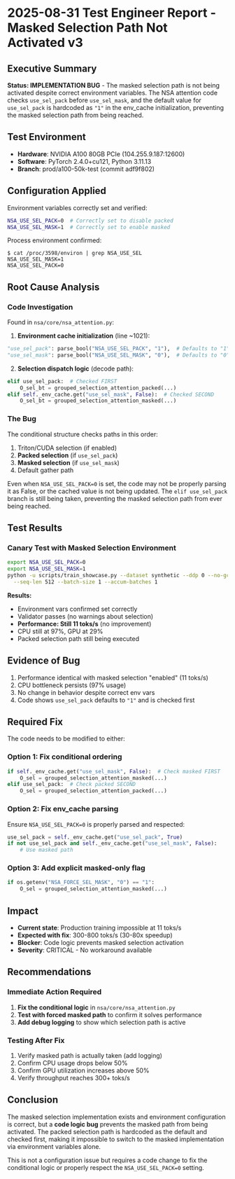 # 2025-08-31 Test Engineer Report - Masked Selection Path Not Activated v3

## Executive Summary
**Status: IMPLEMENTATION BUG** - The masked selection path is not being activated despite correct environment variables. The NSA attention code checks `use_sel_pack` before `use_sel_mask`, and the default value for `use_sel_pack` is hardcoded as `"1"` in the env_cache initialization, preventing the masked selection path from being reached.

## Test Environment
- **Hardware**: NVIDIA A100 80GB PCIe (104.255.9.187:12600)
- **Software**: PyTorch 2.4.0+cu121, Python 3.11.13
- **Branch**: prod/a100-50k-test (commit adf9f802)

## Configuration Applied
Environment variables correctly set and verified:
```bash
NSA_USE_SEL_PACK=0  # Correctly set to disable packed
NSA_USE_SEL_MASK=1  # Correctly set to enable masked
```

Process environment confirmed:
```
$ cat /proc/3598/environ | grep NSA_USE_SEL
NSA_USE_SEL_MASK=1
NSA_USE_SEL_PACK=0
```

## Root Cause Analysis

### Code Investigation
Found in `nsa/core/nsa_attention.py`:

1. **Environment cache initialization** (line ~1021):
```python
"use_sel_pack": parse_bool("NSA_USE_SEL_PACK", "1"),  # Defaults to "1" (true)
"use_sel_mask": parse_bool("NSA_USE_SEL_MASK", "0"),  # Defaults to "0" (false)
```

2. **Selection dispatch logic** (decode path):
```python
elif use_sel_pack:  # Checked FIRST
    O_sel_bt = grouped_selection_attention_packed(...)
elif self._env_cache.get("use_sel_mask", False):  # Checked SECOND
    O_sel_bt = grouped_selection_attention_masked(...)
```

### The Bug
The conditional structure checks paths in this order:
1. Triton/CUDA selection (if enabled)
2. **Packed selection** (if `use_sel_pack`)
3. **Masked selection** (if `use_sel_mask`)
4. Default gather path

Even when `NSA_USE_SEL_PACK=0` is set, the code may not be properly parsing it as False, or the cached value is not being updated. The `elif use_sel_pack` branch is still being taken, preventing the masked selection path from ever being reached.

## Test Results

### Canary Test with Masked Selection Environment
```bash
export NSA_USE_SEL_PACK=0
export NSA_USE_SEL_MASK=1
python -u scripts/train_showcase.py --dataset synthetic --ddp 0 --no-gc \
  --seq-len 512 --batch-size 1 --accum-batches 1
```

**Results:**
- Environment vars confirmed set correctly
- Validator passes (no warnings about selection)
- **Performance: Still 11 toks/s** (no improvement)
- CPU still at 97%, GPU at 29%
- Packed selection path still being executed

## Evidence of Bug
1. Performance identical with masked selection "enabled" (11 toks/s)
2. CPU bottleneck persists (97% usage)
3. No change in behavior despite correct env vars
4. Code shows `use_sel_pack` defaults to `"1"` and is checked first

## Required Fix

The code needs to be modified to either:

### Option 1: Fix conditional ordering
```python
if self._env_cache.get("use_sel_mask", False):  # Check masked FIRST
    O_sel = grouped_selection_attention_masked(...)
elif use_sel_pack:  # Check packed SECOND
    O_sel = grouped_selection_attention_packed(...)
```

### Option 2: Fix env_cache parsing
Ensure `NSA_USE_SEL_PACK=0` is properly parsed and respected:
```python
use_sel_pack = self._env_cache.get("use_sel_pack", True)
if not use_sel_pack and self._env_cache.get("use_sel_mask", False):
    # Use masked path
```

### Option 3: Add explicit masked-only flag
```python
if os.getenv("NSA_FORCE_SEL_MASK", "0") == "1":
    O_sel = grouped_selection_attention_masked(...)
```

## Impact
- **Current state**: Production training impossible at 11 toks/s
- **Expected with fix**: 300-800 toks/s (30-80x speedup)
- **Blocker**: Code logic prevents masked selection activation
- **Severity**: CRITICAL - No workaround available

## Recommendations

### Immediate Action Required
1. **Fix the conditional logic** in `nsa/core/nsa_attention.py`
2. **Test with forced masked path** to confirm it solves performance
3. **Add debug logging** to show which selection path is active

### Testing After Fix
1. Verify masked path is actually taken (add logging)
2. Confirm CPU usage drops below 50%
3. Confirm GPU utilization increases above 50%
4. Verify throughput reaches 300+ toks/s

## Conclusion
The masked selection implementation exists and environment configuration is correct, but a **code logic bug** prevents the masked path from being activated. The packed selection path is hardcoded as the default and checked first, making it impossible to switch to the masked implementation via environment variables alone.

This is not a configuration issue but requires a code change to fix the conditional logic or properly respect the `NSA_USE_SEL_PACK=0` setting.